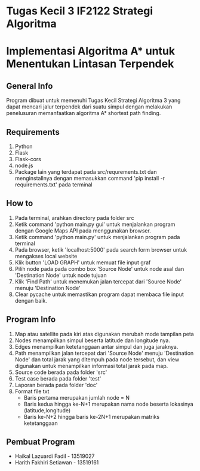 # Tugas Kecil 3 IF2122 Strategi Algoritma

# Implementasi Algoritma A\* untuk Menentukan Lintasan Terpendek

## General Info
Program dibuat untuk memenuhi Tugas Kecil Strategi Algoritma 3 yang dapat mencari jalur terpendek dari suatu simpul dengan melakukan penelusuran memanfaatkan algoritma A\* shortest path finding.

## Requirements
1. Python
2. Flask
3. Flask-cors
4. node.js
5. Package lain yang terdapat pada src/requrements.txt dan menginstallnya dengan memasukkan command 'pip install -r requirements.txt' pada terminal

## How to
1. Pada terminal, arahkan directory pada folder src
2. Ketik command 'python main.py gui' untuk menjalankan program dengan Google Maps API pada menggunakan browser.
3. Ketik command 'python main.py' untuk menjalankan program pada terminal
4. Pada browser, ketik 'localhost:5000' pada search form browser untuk mengakses local website
5. Klik button 'LOAD GRAPH' untuk memuat file input graf
6. Pilih node pada pada combo box 'Source Node' untuk node asal dan 'Destination Node' untuk node tujuan
7. Klik 'Find Path' untuk menemukan jalan tercepat dari 'Source Node' menuju 'Destination Node'
8. Clear pycache untuk memastikan program dapat membaca file input dengan baik.

## Program Info
1. Map atau satellite pada kiri atas digunakan merubah mode tampilan peta
2. Nodes menampilkan simpul beserta latitude dan longitude nya.
3. Edges menampilkan ketetanggaan antar simpul dan juga jaraknya.
4. Path menampilkan jalan tercepat dari 'Source Node' menuju 'Destination Node' dan total jarak yang ditempuh pada node tersebut, dan view digunakan untuk menampilkan informasi total jarak pada map.
5. Source code berada pada folder 'src'
6. Test case berada pada folder 'test'
7. Laporan berada pada folder 'doc'
8. Format file txt
    - Baris pertama merupakan jumlah node = N
    - Baris kedua hingga ke-N+1 merupakan nama node beserta lokasinya (latitude,longitude)
    - Baris ke-N+2 hingga baris ke-2N+1 merupakan matriks ketetanggaan


## Pembuat Program
- Haikal Lazuardi Fadil - 13519027
- Harith Fakhiri Setiawan - 13519161
